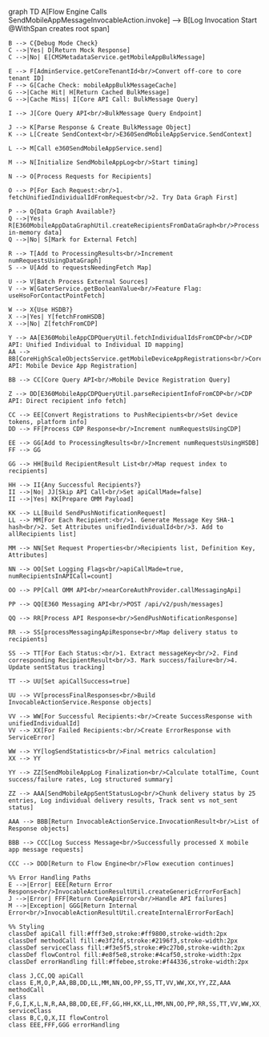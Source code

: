 
graph TD
    A[Flow Engine Calls<br/>SendMobileAppMessageInvocableAction.invoke] --> B[Log Invocation Start<br/>@WithSpan creates root span]
    
    B --> C{Debug Mode Check}
    C -->|Yes| D[Return Mock Response]
    C -->|No| E[CMSMetadataService.getMobileAppBulkMessage]
    
    E --> F[AdminService.getCoreTenantId<br/>Convert off-core to core tenant ID]
    F --> G[Cache Check: mobileAppBulkMessageCache]
    G -->|Cache Hit| H[Return Cached BulkMessage]
    G -->|Cache Miss| I[Core API Call: BulkMessage Query]
    
    I --> J[Core Query API<br/>BulkMessage Query Endpoint]
    
    J --> K[Parse Response & Create BulkMessage Object]
    K --> L[Create SendContext<br/>E360SendMobileAppService.SendContext]
    
    L --> M[Call e360SendMobileAppService.send]
    
    M --> N[Initialize SendMobileAppLog<br/>Start timing]
    
    N --> O[Process Requests for Recipients]
    
    O --> P[For Each Request:<br/>1. fetchUnifiedIndividualIdFromRequest<br/>2. Try Data Graph First]
    
    P --> Q{Data Graph Available?}
    Q -->|Yes| R[E360MobileAppDataGraphUtil.createRecipientsFromDataGraph<br/>Process in-memory data]
    Q -->|No| S[Mark for External Fetch]
    
    R --> T[Add to ProcessingResults<br/>Increment numRequestsUsingDataGraph]
    S --> U[Add to requestsNeedingFetch Map]
    
    U --> V[Batch Process External Sources]
    V --> W[GaterService.getBooleanValue<br/>Feature Flag: useHsoForContactPointFetch]
    
    W --> X{Use HSDB?}
    X -->|Yes| Y[fetchFromHSDB]
    X -->|No| Z[fetchFromCDP]
    
    Y --> AA[E360MobileAppCDPQueryUtil.fetchIndividualIdsFromCDP<br/>CDP API: Unified Individual to Individual ID mapping]
    AA --> BB[CoreHighScaleObjectsService.getMobileDeviceAppRegistrations<br/>Core API: Mobile Device App Registration]
    
    BB --> CC[Core Query API<br/>Mobile Device Registration Query]
    
    Z --> DD[E360MobileAppCDPQueryUtil.parseRecipientInfoFromCDP<br/>CDP API: Direct recipient info fetch]
    
    CC --> EE[Convert Registrations to PushRecipients<br/>Set device tokens, platform info]
    DD --> FF[Process CDP Response<br/>Increment numRequestsUsingCDP]
    
    EE --> GG[Add to ProcessingResults<br/>Increment numRequestsUsingHSDB]
    FF --> GG
    
    GG --> HH[Build RecipientResult List<br/>Map request index to recipients]
    
    HH --> II{Any Successful Recipients?}
    II -->|No| JJ[Skip API Call<br/>Set apiCallMade=false]
    II -->|Yes| KK[Prepare OMM Payload]
    
    KK --> LL[Build SendPushNotificationRequest]
    LL --> MM[For Each Recipient:<br/>1. Generate Message Key SHA-1 hash<br/>2. Set Attributes unifiedIndividualId<br/>3. Add to allRecipients list]
    
    MM --> NN[Set Request Properties<br/>Recipients list, Definition Key, Attributes]
    
    NN --> OO[Set Logging Flags<br/>apiCallMade=true, numRecipientsInAPICall=count]
    
    OO --> PP[Call OMM API<br/>nearCoreAuthProvider.callMessagingApi]
    
    PP --> QQ[E360 Messaging API<br/>POST /api/v2/push/messages]
    
    QQ --> RR[Process API Response<br/>SendPushNotificationResponse]
    
    RR --> SS[processMessagingApiResponse<br/>Map delivery status to recipients]
    
    SS --> TT[For Each Status:<br/>1. Extract messageKey<br/>2. Find corresponding RecipientResult<br/>3. Mark success/failure<br/>4. Update sentStatus tracking]
    
    TT --> UU[Set apiCallSuccess=true]
    
    UU --> VV[processFinalResponses<br/>Build InvocableActionService.Response objects]
    
    VV --> WW[For Successful Recipients:<br/>Create SuccessResponse with unifiedIndividualId]
    VV --> XX[For Failed Recipients:<br/>Create ErrorResponse with ServiceError]
    
    WW --> YY[logSendStatistics<br/>Final metrics calculation]
    XX --> YY
    
    YY --> ZZ[SendMobileAppLog Finalization<br/>Calculate totalTime, Count success/failure rates, Log structured summary]
    
    ZZ --> AAA[SendMobileAppSentStatusLog<br/>Chunk delivery status by 25 entries, Log individual delivery results, Track sent vs not_sent status]
    
    AAA --> BBB[Return InvocableActionService.InvocationResult<br/>List of Response objects]
    
    BBB --> CCC[Log Success Message<br/>Successfully processed X mobile app message requests]
    
    CCC --> DDD[Return to Flow Engine<br/>Flow execution continues]
    
    %% Error Handling Paths
    E -->|Error| EEE[Return Error Response<br/>InvocableActionResultUtil.createGenericErrorForEach]
    J -->|Error| FFF[Return CoreApiError<br/>Handle API failures]
    M -->|Exception| GGG[Return Internal Error<br/>InvocableActionResultUtil.createInternalErrorForEach]
    
    %% Styling
    classDef apiCall fill:#fff3e0,stroke:#ff9800,stroke-width:2px
    classDef methodCall fill:#e3f2fd,stroke:#2196f3,stroke-width:2px
    classDef serviceClass fill:#f3e5f5,stroke:#9c27b0,stroke-width:2px
    classDef flowControl fill:#e8f5e8,stroke:#4caf50,stroke-width:2px
    classDef errorHandling fill:#ffebee,stroke:#f44336,stroke-width:2px
    
    class J,CC,QQ apiCall
    class E,M,O,P,AA,BB,DD,LL,MM,NN,OO,PP,SS,TT,VV,WW,XX,YY,ZZ,AAA methodCall
    class F,G,I,K,L,N,R,AA,BB,DD,EE,FF,GG,HH,KK,LL,MM,NN,OO,PP,RR,SS,TT,VV,WW,XX,YY,ZZ,AAA serviceClass
    class B,C,Q,X,II flowControl
    class EEE,FFF,GGG errorHandling
